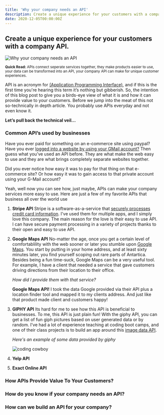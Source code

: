 ```yaml
---
title: 'Why your company needs an API'
description: Create a unique experience for your customers with a company API.
date: 2020-12-05T00:00:00Z
---
```


## Create a unique experience for your customers with a company API.

![Why your company needs an API](/assets/images/posts/api-featured.jpg)

<sub>**Quick Read:** APIs connect seperate services together, they make products easier to use, your data can be transformed into an API, your company API can make for unique customer experiences.</sub>

API is an acronym for [(Application Programming Interface)](https://www.techopedia.com/definition/24407/application-programming-interface-api), and if this is the first time you're hearing this term it’s nothing but gibberish. So, the intention of this blog post to give you a birds-eye view of what it is and how it can provide value to your customers. Before we jump into the meat of this not so-technically in depth article. You probably use APIs everyday and not even know it.

**Let’s pull back the technical veil...**


### Common API’s used by businesses


Have you ever paid for something on an e-commerce site using paypal? Have you ever [logged into a website by using your GMail account?](https://developers.google.com/gmail/api/auth/about-auth) Then guess what you’ve used an API before. They are what make the web easy to use and they are what brings completely separate websites together. 

Did you ever notice how easy it was to pay for that thing on that e-commerce site? Or how easy it was to gain access to that private account using your G-Mail account?

Yeah, well now you can see how, just maybe, APIs can make your company services more easy to use. Here are just a few of my favorite APIs that business all over the world use 

1. **Stripe API** Stripe is a software-as-a-service that [securely processes credit card information](https://stripe.com/). I've used them for multiple apps, and I simply love this company. The main reason for the love is their easy to use API. I can have secure payment processing in a variety of projects thanks to their open and easy to use API.

2. **Google Maps API** No-matter the age, once you get a certain level of comfortablility with the web sooner or later you stumble upon [Google Maps](https://www.google.com/maps). You start by putting in your home address, and at least sixty minutes later, you find yourself scoping out rare parts of Antartica. Besides being a fun time-suck, Google Maps can be a very useful tool. For example, I have a client that needed a service that gave customers driving directions from their location to their office.

    *How did I provide them with that service?*

    **Google Maps API!** I took the data Google provided via their API plus a location finder tool and mapped it to my clients address. And just like that product made client and customers happy!

3. **GIPHY API** Its hard for me to see how this API is beneficial to businesses. To me, this API is just plain fun! With the giphy API, you can get a list of fun giph pictures based on user generated data or by random. I've had a lot of experience teaching at coding boot camps, and one of their class projects is to build an app around this [image data API](https://developers.giphy.com/).

    *Here's an example of some data provided by giphy*

    ![coding cowboy](https://media.giphy.com/media/nGMnDqebzDcfm/giphy.gif)

    

4. **Yelp API**
5. **Exact Online API**

### How APIs Provide Value To Your Customers?

### How do you know if your company needs an API?

### How can we build an API for your company?

